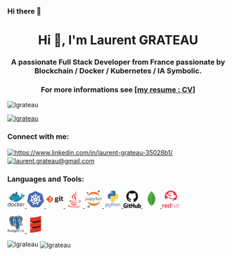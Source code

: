 ### Hi there 👋

<!--
**lgrateau/lgrateau** is a ✨ _special_ ✨ repository because its `README.md` (this file) appears on your GitHub profile.

Here are some ideas to get you started:

- 🔭 I’m currently working on ...
- 🌱 I’m currently learning ...
- 👯 I’m looking to collaborate on ...
- 🤔 I’m looking for help with ...
- 💬 Ask me about ...
- 📫 How to reach me: ...
- 😄 Pronouns: ...
- ⚡ Fun fact: ...
-->


<h1 align="center">Hi 👋, I'm Laurent GRATEAU</h1>
<h3 align="center">A passionate Full Stack Developer from France passionate by  Blockchain / Docker / Kubernetes / IA Symbolic.</h3>
<h3 align="center">For more informations see <a href="https://lgrateau.github.io/online-cv/">[my resume : CV]</a></h3>

<p align="left"> <img src="https://komarev.com/ghpvc/?username=lgrateau&label=Profile%20views&color=0e75b6&style=flat" alt="lgrateau" /> </p>

<p align="left"> <a href="https://github.com/ryo-ma/github-profile-trophy"><img src="https://github-profile-trophy.vercel.app/?username=lgrateau" alt="lgrateau" /></a> </p>

<h3 align="left">Connect with me:</h3>
<p align="left">
<!--
<a href="https://linkedin.com/in/chandanchainani1" target="blank"><img align="center" src="https://cdn.jsdelivr.net/npm/simple-icons@3.0.1/icons/linkedin.svg" alt="chandanchainani1" height="30" width="40" /></a>
<a href="https://stackoverflow.com/users/14475852" target="blank"><img align="center" src="https://cdn.jsdelivr.net/npm/simple-icons@3.0.1/icons/stackoverflow.svg" alt="14475852" height="30" width="40" /></a>
-->
<a href="https://www.linkedin.com/in/laurent-grateau-35028b1/" target="blank"><img align="center" src="https://img.shields.io/badge/-laurentgrateau-blue?style=flat-square&logo=Linkedin&logoColor=white" alt="https://www.linkedin.com/in/laurent-grateau-35028b1/" /></a>
<a href="mailto:laurent.grateau@gmail.com" target="blank"><img align="center" src="https://img.shields.io/badge/laurent.grateau@gmail.com-red?style=flat-square&logo=Gmail&logoColor=white" alt="laurent.grateau@gmail.com" /></a>

</p>

<h3 align="left">Languages and Tools:</h3>
<p align="left"> <a href="https://www.docker.com/"> <img src="https://raw.githubusercontent.com/devicons/devicon/master/icons/docker/docker-original-wordmark.svg" alt="docker" width="40" height="40"/> </a> 
  <a href="https://kubernetes.io/" target="_blank"> <img src="https://github.com/devicons/devicon/blob/master/icons/kubernetes/kubernetes-plain.svg" alt="Kubernetes" width="40" height="40"/> </a> 
   <a href="https://git-scm.com/" target="_blank"> <img src="https://github.com/devicons/devicon/blob/master/icons/git/git-original-wordmark.svg" alt="Git" width="40" height="40"/> </a> 
     <a href="https://www.java.com/fr/" target="_blank"> <img src="https://github.com/devicons/devicon/blob/master/icons/java/java-plain.svg" alt="Java" width="40" height="40"/> </a> 
      <a href="" target="_blank"> <img src="https://github.com/devicons/devicon/blob/master/icons/jupyter/jupyter-original-wordmark.svg" alt="Jupyther" width="40" height="40"/> </a> 
      <a href="" target="_blank"> <img src="https://github.com/devicons/devicon/blob/master/icons/python/python-original-wordmark.svg
" alt="Python" width="40" height="40"/> </a> 
  <a href="" target="_blank"> <img src="https://github.com/devicons/devicon/blob/master/icons/github/github-original-wordmark.svg" alt="github" width="40" height="40"/> </a> 
  <a href="" target="_blank"> <img src="https://github.com/devicons/devicon/blob/master/icons/mongodb/mongodb-original.svg" alt="Mongodb" width="40" height="40"/> </a> 
  <a href="" target="_blank"> <img src="https://github.com/devicons/devicon/blob/master/icons/redhat/redhat-plain-wordmark.svg" alt="RedHat" width="40" height="40"/> </a> 
  
  <a href="https://flask.palletsprojects.com/" target="_blank"> <a href="https://www.postgresql.org" target="_blank"> <img src="https://raw.githubusercontent.com/devicons/devicon/master/icons/postgresql/postgresql-original-wordmark.svg" alt="postgresql" width="40" height="40"/> </a>  <a href="https://www.scala-lang.org" target="_blank"> <img src="https://raw.githubusercontent.com/devicons/devicon/master/icons/scala/scala-original.svg" alt="scala" width="40" height="40"/> </a> 
    </p>

<p>
  <img align="left" src="https://github-readme-stats.vercel.app/api/top-langs?username=lgrateau&show_icons=true&locale=en&layout=compact" alt="lgrateau" />
</p>

<p>&nbsp;<img align="center" src="https://github-readme-stats.vercel.app/api?username=lgrateau&show_icons=true&locale=en&card_width=42" alt="lgrateau" /></p>


